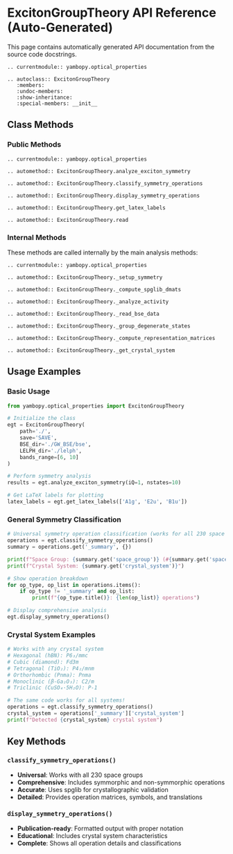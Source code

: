 # ExcitonGroupTheory API Reference (Auto-Generated)

This page contains automatically generated API documentation from the source code docstrings.

```{eval-rst}
.. currentmodule:: yambopy.optical_properties

.. autoclass:: ExcitonGroupTheory
   :members:
   :undoc-members:
   :show-inheritance:
   :special-members: __init__
```

## Class Methods

### Public Methods

```{eval-rst}
.. currentmodule:: yambopy.optical_properties

.. automethod:: ExcitonGroupTheory.analyze_exciton_symmetry

.. automethod:: ExcitonGroupTheory.classify_symmetry_operations

.. automethod:: ExcitonGroupTheory.display_symmetry_operations

.. automethod:: ExcitonGroupTheory.get_latex_labels

.. automethod:: ExcitonGroupTheory.read

```

### Internal Methods

These methods are called internally by the main analysis methods:

```{eval-rst}
.. currentmodule:: yambopy.optical_properties

.. automethod:: ExcitonGroupTheory._setup_symmetry

.. automethod:: ExcitonGroupTheory._compute_spglib_dmats

.. automethod:: ExcitonGroupTheory._analyze_activity

.. automethod:: ExcitonGroupTheory._read_bse_data

.. automethod:: ExcitonGroupTheory._group_degenerate_states

.. automethod:: ExcitonGroupTheory._compute_representation_matrices

.. automethod:: ExcitonGroupTheory._get_crystal_system

```

## Usage Examples

### Basic Usage

```python
from yambopy.optical_properties import ExcitonGroupTheory

# Initialize the class
egt = ExcitonGroupTheory(
    path='./',
    save='SAVE',
    BSE_dir='./GW_BSE/bse',
    LELPH_dir='./lelph',
    bands_range=[6, 10]
)

# Perform symmetry analysis
results = egt.analyze_exciton_symmetry(iQ=1, nstates=10)

# Get LaTeX labels for plotting
latex_labels = egt.get_latex_labels(['A1g', 'E2u', 'B1u'])
```

### General Symmetry Classification

```python
# Universal symmetry operation classification (works for all 230 space groups)
operations = egt.classify_symmetry_operations()
summary = operations.get('_summary', {})

print(f"Space Group: {summary.get('space_group')} (#{summary.get('space_group_number')})")
print(f"Crystal System: {summary.get('crystal_system')}")

# Show operation breakdown
for op_type, op_list in operations.items():
    if op_type != '_summary' and op_list:
        print(f"{op_type.title()}: {len(op_list)} operations")

# Display comprehensive analysis
egt.display_symmetry_operations()
```

### Crystal System Examples

```python
# Works with any crystal system
# Hexagonal (hBN): P6₃/mmc
# Cubic (diamond): Fd3m  
# Tetragonal (TiO₂): P4₂/mnm
# Orthorhombic (Pnma): Pnma
# Monoclinic (β-Ga₂O₃): C2/m
# Triclinic (CuSO₄·5H₂O): P-1

# The same code works for all systems!
operations = egt.classify_symmetry_operations()
crystal_system = operations['_summary']['crystal_system']
print(f"Detected {crystal_system} crystal system")
```

## Key Methods

### `classify_symmetry_operations()`
- **Universal**: Works with all 230 space groups
- **Comprehensive**: Includes symmorphic and non-symmorphic operations
- **Accurate**: Uses spglib for crystallographic validation
- **Detailed**: Provides operation matrices, symbols, and translations

### `display_symmetry_operations()`
- **Publication-ready**: Formatted output with proper notation
- **Educational**: Includes crystal system characteristics
- **Complete**: Shows all operation details and classifications
